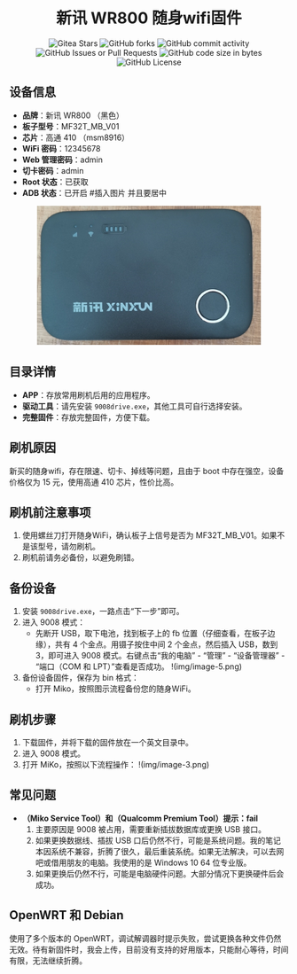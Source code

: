 
<p align="center">
<h1 align="center">新讯 WR800 随身wifi固件</h1>
</p>
<p align="center">
    <img alt="Gitea Stars" src="https://img.shields.io/github/stars/x7780/MF32T_MB_V01?style=flat-square&logo=GitHub">
    <img alt="GitHub forks" src="https://img.shields.io/github/forks/x7780/MF32T_MB_V01?style=flat-square&logo=GitHub">
    <img alt="GitHub commit activity" src="https://img.shields.io/github/commit-activity/t/x7780/MF32T_MB_V01?style=flat-square&logo=GitHub">
    <img alt="GitHub Issues or Pull Requests" src="https://img.shields.io/github/issues-closed-raw/x7780/MF32T_MB_V01?style=flat-square&logo=GitHub">
    <img alt="GitHub code size in bytes" src="https://img.shields.io/github/languages/code-size/x7780/MF32T_MB_V01?style=flat-square&logo=GitHub">
    <img alt="GitHub License" src="https://img.shields.io/github/license/x7780/MF32T_MB_V01?style=flat-square">
</p>

## 设备信息
- **品牌**：新讯 WR800 （黑色）
- **板子型号**：MF32T_MB_V01
- **芯片**：高通 410 （msm8916）
- **WiFi 密码**：12345678
- **Web 管理密码**：admin
- **切卡密码**：admin
- **Root 状态**：已获取
- **ADB 状态**：已开启
#插入图片 并且要居中
<!-- Start Generation Here -->
<!-- Start of Selection -->
<p align="center">
    <img src="img/image-7.png" alt="插入图片" style="max-width: 80%; height: auto;">
</p>
<!-- End of Selection -->
<!-- End Generation Here -->

## 目录详情
- **APP**：存放常用刷机后用的应用程序。
- **驱动工具**：请先安装 `9008drive.exe`，其他工具可自行选择安装。
- **完整固件**：存放完整固件，方便下载。

## 刷机原因
新买的随身wifi，存在限速、切卡、掉线等问题，且由于 boot 中存在强空，设备价格仅为 15 元，使用高通 410 芯片，性价比高。

## 刷机前注意事项
1. 使用螺丝刀打开随身WiFi，确认板子上信号是否为 MF32T_MB_V01。如果不是该型号，请勿刷机。
2. 刷机前请务必备份，以避免刷错。

## 备份设备
1. 安装 `9008drive.exe`，一路点击“下一步”即可。
2. 进入 9008 模式：
   - 先断开 USB，取下电池，找到板子上的 fb 位置（仔细查看，在板子边缘），共有 4 个金点。用镊子按住中间 2 个金点，然后插入 USB，数到3，即可进入 9008 模式。右键点击“我的电脑” - “管理” - “设备管理器” - “端口（COM 和 LPT）”查看是否成功。
   !(img/image-5.png)
3. 备份设备固件，保存为 bin 格式：
   - 打开 Miko，按照图示流程备份您的随身WiFi。
 

## 刷机步骤
1. 下载固件，并将下载的固件放在一个英文目录中。
2. 进入 9008 模式。
3. 打开 MiKo，按照以下流程操作：
   !(img/image-3.png)

## 常见问题
- **（Miko Service Tool）和（Qualcomm Premium Tool）提示：fail**
  1. 主要原因是 9008 被占用，需要重新插拔数据库或更换 USB 接口。
  2. 如果更换数据线、插拔 USB 口后仍然不行，可能是系统问题。我的笔记本因系统不兼容，折腾了很久，最后重装系统。如果无法解决，可以去网吧或借用朋友的电脑。我使用的是 Windows 10 64 位专业版。
  3. 如果更换后仍然不行，可能是电脑硬件问题。大部分情况下更换硬件后会成功。


## OpenWRT 和 Debian
使用了多个版本的 OpenWRT，调试解调器时提示失败，尝试更换各种文件仍然无效。待有新固件时，我会上传，目前没有支持的好用版本，只能耐心等待，时间有限，无法继续折腾。